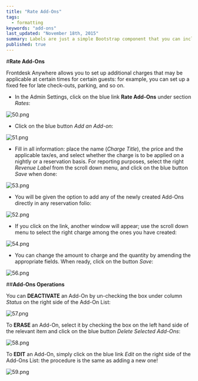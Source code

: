 ```yaml
---
title: "Rate Add-Ons"
tags: 
  - formatting
keywords: "add-ons"
last_updated: "November 18th, 2015"
summary: Labels are just a simple Bootstrap component that you can include in your pages as needed. They represent one of many Bootstrap options you can include in your theme.
published: true
---
```


 

#**Rate Add-Ons**  

Frontdesk Anywhere allows you to set up additional charges that may be applicable at certain times for certain guests: for example, you can set up a fixed fee for late check-outs, parking, and so on.  

 - In the Admin Settings, click on the blue link **Rate Add-Ons** under section _Rates_:  

![50.png]({{site.baseurl}}/images/50.png)


 - Click on the blue button _Add an Add-on_:  
 
![51.png]({{site.baseurl}}/images/51.png)
 
 - Fill in all information: place the name (_Charge Title_), the price and the applicable tax/es, and select whether the charge is to be applied on a nightly or a reservation basis. For reporting purposes, select the right _Revenue Label_ from the scroll down menu, and click on the blue button _Save_ when done:  
 
![53.png]({{site.baseurl}}/images/53.png)


 - You will be given the option to add any of the newly created Add-Ons directly in any reservation folio:  
 
![52.png]({{site.baseurl}}/images/52.png)

 
 - If you click on the link, another window will appear; use the scroll down menu to select the right charge among the ones you have created: 

![54.png]({{site.baseurl}}/images/54.png)


- You can change the amount to charge and the quantity by amending the appropriate fields. When ready, click on the button _Save_: 

![56.png]({{site.baseurl}}/images/56.png)


##**Add-Ons Operations**  

You can **DEACTIVATE** an Add-On by un-checking the box under column _Status_ on the right side of the Add-On List:  

![57.png]({{site.baseurl}}/images/57.png)


To **ERASE** an Add-On, select it by checking the box on the left hand side of the relevant item and click on the blue button _Delete Selected Add-Ons_:  

![58.png]({{site.baseurl}}/images/58.png)


To **EDIT** an Add-On, simply click on the blue link _Edit_ on the right side of the Add-Ons List: the procedure is the same as adding a new one!  

![59.png]({{site.baseurl}}/images/59.png)

